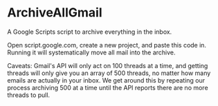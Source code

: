 # ArchiveAllGmail
A Google Scripts script to archive everything in the inbox.

Open script.google.com, create a new project, and paste this code in.  Running it will systematically move all mail into the archive.

Caveats:  Gmail's API will only act on 100 threads at a time, and getting threads will only give you an array of 500 threads, no matter how many emails are actually in your inbox.  We get around this by repeating our process archiving 500 at a time until the API reports there are no more threads to pull.
